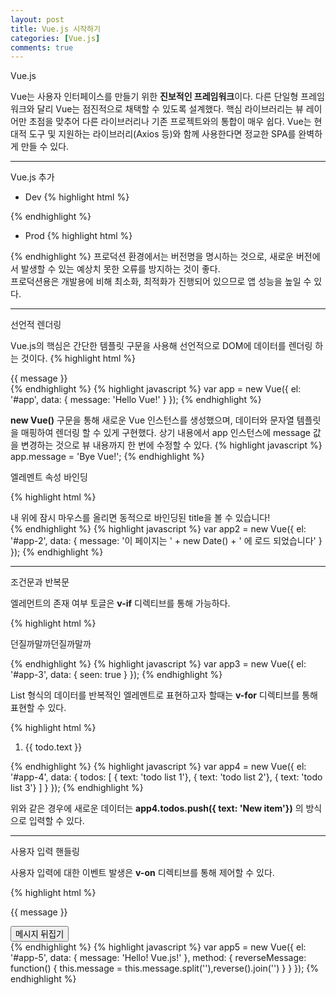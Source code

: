 ```yaml
---
layout: post
title: Vue.js 시작하기
categories: [Vue.js]
comments: true
---
```


Vue.js

Vue는 사용자 인터페이스를 만들기 위한 **진보적인 프레임워크**이다. 다른 단일형 프레임워크와 달리 Vue는 점진적으로 채택할 수 있도록 설계했다. 핵심 라이브러리는 뷰 레이어만 초점을 맞추어 다른 라이브러리나 기존 프로젝트와의 통합이 매우 쉽다. Vue는 현대적 도구 및 지원하는 라이브러리(Axios 등)와 함께 사용한다면 정교한 SPA를 완벽하게 만들 수 있다.

-------------

Vue.js 추가

- Dev
{% highlight html %}
<script src="https://cdn.jsdelivr.net/npm/vue/dist/vue.js"></script>
{% endhighlight %}

- Prod
{% highlight html %}
<script src="https://cdn.jsdelivr.net/npm/vue@2.6.0"></script>
{% endhighlight %}
프로덕션 환경에서는 버전명을 명시하는 것으로, 새로운 버전에서 발생할 수 있는 예상치 못한 오류를 방지하는 것이 좋다.  
프로덕션용은 개발용에 비해 최소화, 최적화가 진행되어 있으므로 앱 성능을 높일 수 있다.

-------------

선언적 렌더링

Vue.js의 핵심은 간단한 템플릿 구문을 사용해 선언적으로 DOM에 데이터를 렌더링 하는 것이다.
{% highlight html %}
<div id="app">
    {{ message }}
</div>
{% endhighlight %}
{% highlight javascript %}
var app = new Vue({
    el: '#app',
    data: {
        message: 'Hello Vue!'
    }
});
{% endhighlight %}

**new Vue()** 구문을 통해 새로운 Vue 인스턴스를 생성했으며, 데이터와 문자열 템플릿을 매핑하여 렌더링 할 수 있게 구현했다. 상기 내용에서 app 인스턴스에 message 값을 변경하는 것으로 뷰 내용까지 한 번에 수정할 수 있다.
{% highlight javascript %}
app.message = 'Bye Vue!';
{% endhighlight %}

엘레멘트 속성 바인딩

{% highlight html %}
<div id="app-2">
    <span v-bind:title="message">
        내 위에 잠시 마우스를 올리면 동적으로 바인딩된 title을 볼 수 있습니다!
    </span>
</div>
{% endhighlight %}
{% highlight javascript %}
var app2 = new Vue({
    el: '#app-2',
    data: {
        message: '이 페이지는 ' + new Date() + ' 에 로드 되었습니다'
    }
});
{% endhighlight %}

-------------

조건문과 반복문

엘레먼트의 존재 여부 토글은 **v-if** 디렉티브를 통해 가능하다.

{% highlight html %}
<div id="app-3">
    <p v-if="seen">던질까말까던질까말까</p>
</div>
{% endhighlight %}
{% highlight javascript %}
var app3 = new Vue({
    el: '#app-3',
    data: {
        seen: true
    }
});
{% endhighlight %}

List 형식의 데이터를 반복적인 엘레멘트로 표현하고자 할때는 **v-for** 디렉티브를 통해 표현할 수 있다.

{% highlight html %}
<div id="app-4">
    <ol>
        <li v-for="todo in todos">
            {{ todo.text }}
        </li>
    </ol>
</div>
{% endhighlight %}
{% highlight javascript %}
var app4 = new Vue({
    el: '#app-4',
    data: {
        todos: [
            { text: 'todo list 1'},
            { text: 'todo list 2'},
            { text: 'todo list 3'}
        ]
    }
});
{% endhighlight %}

위와 같은 경우에 새로운 데이터는 **app4.todos.push({ text: 'New item'})** 의 방식으로 입력할 수 있다.

-------------

사용자 입력 핸들링

사용자 입력에 대한 이벤트 발생은 **v-on** 디렉티브를 통해 제어할 수 있다.

{% highlight html %}
<div id="app-5">
    <p>{{ message }}</p>
    <button v-on:click="reverseMessage">메시지 뒤집기</div>
</div>
{% endhighlight %}
{% highlight javascript %}
var app5 = new Vue({
    el: '#app-5',
    data: {
        message: 'Hello! Vue.js!'
    },
    method: {
        reverseMessage: function() {
            this.message = this.message.split(''),reverse().join('')
        }
    }
});
{% endhighlight %}